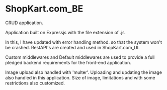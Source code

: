 # ShopKart.com_BE
CRUD application.

Application built on Expressjs with the file extension of .js

In this, I have updated with error handling method. so that the system won't be crashed.
RestAPI's are created and used in ShopKart.com_UI.

Custom middlewares and Default middlewares are used to provide a full pledged backend requirements for the front-end application.

Image upload also handled with 'multer'. Uploading and updating the image also handled in this application. Size of image, limitations and with some restrictions also customized.
